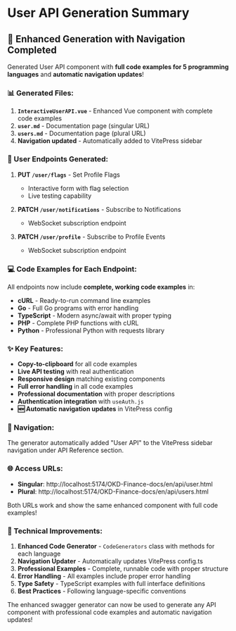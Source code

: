 # User API Generation Summary

## 🚀 Enhanced Generation with Navigation Completed

Generated User API component with **full code examples for 5 programming languages** and **automatic navigation updates**!

### 📊 Generated Files:

1. **`InteractiveUserAPI.vue`** - Enhanced Vue component with complete code examples
2. **`user.md`** - Documentation page (singular URL)
3. **`users.md`** - Documentation page (plural URL) 
4. **Navigation updated** - Automatically added to VitePress sidebar

### 🎯 User Endpoints Generated:

1. **PUT `/user/flags`** - Set Profile Flags
   - Interactive form with flag selection
   - Live testing capability
   
2. **PATCH `/user/notifications`** - Subscribe to Notifications
   - WebSocket subscription endpoint
   
3. **PATCH `/user/profile`** - Subscribe to Profile Events  
   - WebSocket subscription endpoint

### 💻 Code Examples for Each Endpoint:

All endpoints now include **complete, working code examples** in:

- **cURL** - Ready-to-run command line examples
- **Go** - Full Go programs with error handling
- **TypeScript** - Modern async/await with proper typing
- **PHP** - Complete PHP functions with cURL
- **Python** - Professional Python with requests library

### ✨ Key Features:

- **Copy-to-clipboard** for all code examples
- **Live API testing** with real authentication
- **Responsive design** matching existing components  
- **Full error handling** in all code examples
- **Professional documentation** with proper descriptions
- **Authentication integration** with `useAuth.js`
- **🆕 Automatic navigation updates** in VitePress config

### 🧭 Navigation:

The generator automatically added "User API" to the VitePress sidebar navigation under API Reference section.

### 🌐 Access URLs:

- **Singular**: http://localhost:5174/OKD-Finance-docs/en/api/user.html
- **Plural**: http://localhost:5174/OKD-Finance-docs/en/api/users.html

Both URLs work and show the same enhanced component with full code examples!

### 🔧 Technical Improvements:

1. **Enhanced Code Generator** - `CodeGenerators` class with methods for each language
2. **Navigation Updater** - Automatically updates VitePress config.ts
3. **Professional Examples** - Complete, runnable code with proper structure
4. **Error Handling** - All examples include proper error handling
5. **Type Safety** - TypeScript examples with full interface definitions
6. **Best Practices** - Following language-specific conventions

The enhanced swagger generator can now be used to generate any API component with professional code examples and automatic navigation updates!